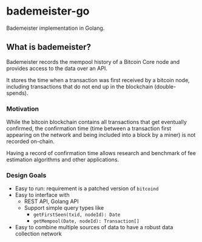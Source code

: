 # bademeister-go

Bademeister implementation in Golang.


## What is bademeister?

Bademeister records the mempool history of a Bitcoin Core node and provides access to the data over an API.

It stores the time when a transaction was first received by a bitcoin node, including
transactions that do not end up in the blockchain (double-spends).

### Motivation

While the bitcoin blockchain contains all transactions that get eventually confirmed,
the confirmation time (time between a transaction first appearing on the
network and being included into a block by a miner) is not recorded on-chain.

Having a record of confirmation time allows research and benchmark of fee estimation
algorithms and other applications.

### Design Goals

* Easy to run: requirement is a patched version of `bitcoind`
* Easy to interface with
  * REST API, Golang API
  * Support simple query types like
    * `getFirstSeen(txid, nodeId): Date`
    * `getMempool(Date, nodeId): Transaction[]`
* Easy to combine multiple sources of data to have a robust data collection network
